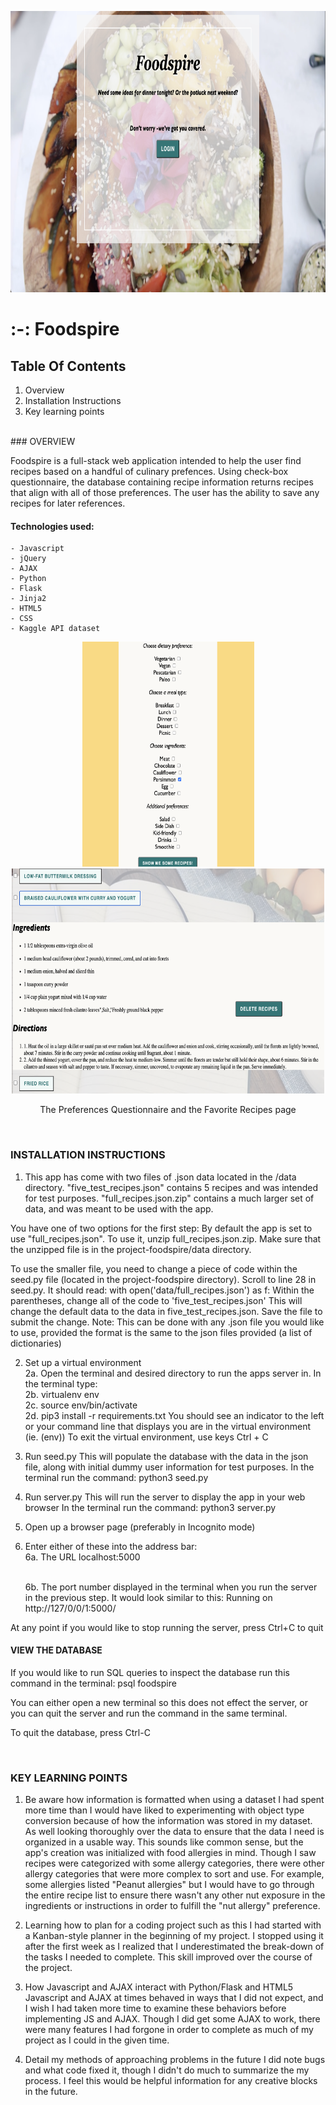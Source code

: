 <p align="center">
<img src="/static/images/foodspire_index.png" alt="index of Foodspire Webapp"
	title="Homepage for Foodspire" width="690" height="450" />
</p>



# :-: Foodspire


## Table Of Contents

1. Overview
2. Installation Instructions
3. Key learning points


</br>
### OVERVIEW

Foodspire is a full-stack web application intended to help the user find recipes based on a handful of culinary prefences. Using check-box questionnaire, the database containing recipe information returns recipes that align with all of those preferences. The user has the ability to save any recipes for later references. 

#### Technologies used:
    - Javascript
    - jQuery
    - AJAX
    - Python
    - Flask
    - Jinja2
    - HTML5
    - CSS  
    - Kaggle API dataset



<div align="center">

<img src="/static/images/foodspire_questionnaire.png" alt="Questionnaire from Foodspire Webapp"
	title="Preferences Questionnaire for Foodspire" width="275" height="360"/> <img src="/static/images/foodspire_fav_example.png" alt="Snippet of Favorite Recipes from Foodspire Webapp"
	title="Favorite Recipe" width="500" height="360"/>

</div>

<p align="center">
The Preferences Questionnaire and the Favorite Recipes page
</p>



<br/>

### INSTALLATION INSTRUCTIONS

1. This app has come with two files of .json data located in the /data directory.
    "five_test_recipes.json" contains 5 recipes and was intended for test purposes.
    "full_recipes.json.zip" contains a much larger set of data, and was 
    meant to be used with the app. 


You have one of two options for the first step:
By default the app is set to use "full_recipes.json". To use it, unzip full_recipes.json.zip. 
Make sure that the unzipped file is in the project-foodspire/data directory.

To use the smaller file, you need to change a piece of code within the seed.py file (located in the project-foodspire directory). 
Scroll to line 28 in seed.py. It should read:
        with open('data/full_recipes.json') as f:
    Within the parentheses, change all of the code to 
        'five_test_recipes.json'
This will change the default data to the data in five_test_recipes.json.
Save the file to submit the change.
Note: This can be done with any .json file you would like to use, provided the format is the same to the json files provided (a list of dictionaries)



2. Set up a virtual environment
   <br/> 2a. Open the terminal and desired directory to run the apps server in. In the terminal type:
   <br/> 2b. virtualenv env
    <br/>2c. source env/bin/activate
    <br/>2d. pip3 install -r requirements.txt
    You should see an indicator to the left or your command line that displays you are 
    in the virtual environment (ie. (env))
    To exit the virtual environment, use keys Ctrl + C 


3. Run seed.py
    This will populate the database with the data in the json file, along with 
    initial dummy user information for test purposes. 
    In the terminal run the command:
            python3 seed.py


4. Run server.py
    This will run the server to display the app in your web browser
    In the terminal run the command:
            python3 server.py


5. Open up a browser page (preferably in Incognito mode)


6. Enter either of these into the address bar:
    <br/> 6a. The URL localhost:5000

    <br/> 6b. The port number displayed in the terminal when you run the server 
    in the previous step. It would look similar to this:
        Running on http://127/0/0/1:5000/ 

At any point if you would like to stop running the server, press Ctrl+C to quit



#### VIEW THE DATABASE

If you would like to run SQL queries to inspect the database run this command in the terminal:
    psql foodspire

You can either open a new terminal so this does not effect the server, or you 
can quit the server and run the command in the same terminal. 

To quit the database, press Ctrl-C


</br>

### KEY LEARNING POINTS

1. Be aware how information is formatted when using a dataset
        I had spent more time than I would have liked to experimenting with object type conversion 
        because of how the information was stored in my dataset. As well looking thoroughly over the 
        data to ensure that the data I need is organized in a usable way. This sounds like common sense,
        but the app's creation was initialized with food allergies in mind. Though I saw recipes were categorized with some allergy categories, there were other allergy categories that were more complex to sort and use. 
        For example, some allergies listed "Peanut allergies" but I would have to go through
        the entire recipe list to ensure there wasn't any other nut exposure in the ingredients or 
        instructions in order to fulfill the "nut allergy" preference.


2. Learning how to plan for a coding project such as this
        I had started with a Kanban-style planner in the beginning of my project. I stopped using it
        after the first week as I realized that I underestimated the break-down of the tasks I needed
        to complete. This skill improved over the course of the project.


3. How Javascript and AJAX interact with Python/Flask and HTML5
        Javascript and AJAX at times behaved in ways that I did not expect, and I wish I had taken more
        time to examine these behaviors before implementing JS and AJAX. Though I did get some 
        AJAX to work, there were many features I had forgone in order to complete as much of my
        project as I could in the given time. 

4. Detail my methods of approaching problems in the future
        I did note bugs and what code fixed it, though I didn't do much to summarize the
        my process. I feel this would be helpful information for any creative blocks
        in the future.
